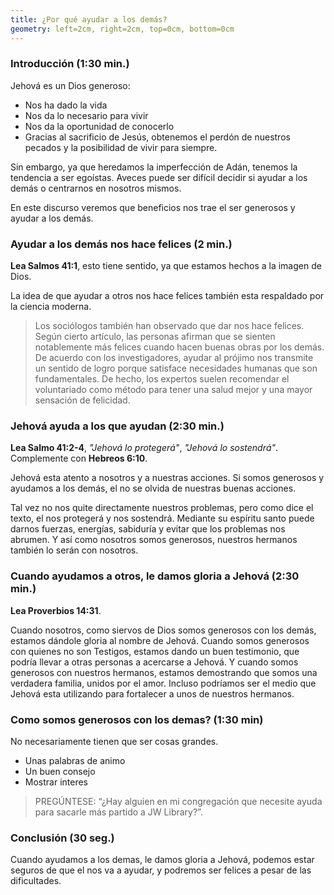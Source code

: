 ```yaml
---
title: ¿Por qué ayudar a los demás?
geometry: left=2cm, right=2cm, top=0cm, bottom=0cm
---
```


### Introducción (1:30 min.)

Jehová es un Dios generoso:

* Nos ha dado la vida
* Nos da lo necesario para vivir
* Nos da la oportunidad de conocerlo
* Gracias al sacrificio de Jesús, obtenemos el perdón de nuestros pecados y la
  posibilidad de vivir para siempre.

Sin embargo, ya que heredamos la imperfección de Adán, tenemos la tendencia
a ser egoístas. Aveces puede ser difícil decidir si ayudar a los demás
o centrarnos en nosotros mismos.

En este discurso veremos que beneficios nos trae el ser generosos y ayudar
a los demás.

### Ayudar a los demás nos hace felices (2 min.)

**Lea Salmos 41:1**, esto tiene sentido, ya que estamos hechos a la imagen de
Dios.

La idea de que ayudar a otros nos hace felices también esta respaldado por la
ciencia moderna.

> Los sociólogos también han observado que dar nos hace felices. Según cierto
> artículo, las personas afirman que se sienten notablemente más felices cuando
> hacen buenas obras por los demás. De acuerdo con los investigadores, ayudar
> al prójimo nos transmite un sentido de logro porque satisface necesidades
> humanas que son fundamentales. De hecho, los expertos suelen recomendar el
> voluntariado como método para tener una salud mejor y una mayor sensación de
> felicidad.

### Jehová ayuda a los que ayudan (2:30 min.)

**Lea Salmo 41:2-4**, *"Jehová lo protegerá"*, *"Jehová lo sostendrá"*.
Complemente con **Hebreos 6:10**.

Jehová esta atento a nosotros y a nuestras acciones. Si somos generosos
y ayudamos a los demás, el no se olvida de nuestras buenas acciones.

Tal vez no nos quite directamente nuestros problemas, pero como dice el texto,
el nos protegerá y nos sostendrá. Mediante su espíritu santo puede darnos
fuerzas, energías, sabiduría y evitar que los problemas nos abrumen. Y así como
nosotros somos generosos, nuestros hermanos también lo serán con nosotros.

### Cuando ayudamos a otros, le damos gloria a Jehová (2:30 min.)

**Lea Proverbios 14:31**.

Cuando nosotros, como siervos de Dios somos generosos con los demás, estamos
dándole gloria al nombre de Jehová. Cuando somos generosos con quienes no son
Testigos, estamos dando un buen testimonio, que podría llevar a otras personas
a acercarse a Jehová. Y cuando somos generosos con nuestros hermanos, estamos
demostrando que somos una verdadera familia, unidos por el amor. Incluso
podríamos ser el medio que Jehová esta utilizando para fortalecer a unos de
nuestros hermanos.

### Como somos generosos con los demas? (1:30 min)

No necesariamente tienen que ser cosas grandes.

* Unas palabras de animo
* Un buen consejo
* Mostrar interes

> PREGÚNTESE: “¿Hay alguien en mi congregación que necesite ayuda para sacarle
más partido a JW Library?”.

### Conclusión (30 seg.)

Cuando ayudamos a los demas, le damos gloria a Jehová, podemos estar seguros de
que el nos va a ayudar, y podremos ser felices a pesar de las dificultades.
